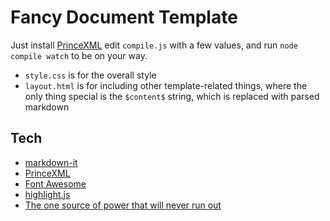 # Fancy Document Template
Just install [PrinceXML](https://www.princexml.com/) edit `compile.js` with a few values, and run `node compile watch` to be on your way.

- `style.css` is for the overall style
- `layout.html` is for including other template-related things, where the only thing special is the `$content$` string, which is replaced with parsed markdown

## Tech
- [markdown-it](https://github.com/markdown-it/markdown-it)
- [PrinceXML](https://www.princexml.com/)
- [Font Awesome](http://fontawesome.io/icons/)
- [highlight.js](https://highlightjs.org/)
- [The one source of power that will never run out](http://themickeywiki.com/index.php?title=Ellen%27s_Energy_Adventure#Final_Film)